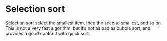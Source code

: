 # Selection sort

Selection sort select the smallest item, then the second smallest, and so on.
This is not a very fast algorithm, but it’s not as bad as bubble sort, and provides a good contrast with quick sort.
